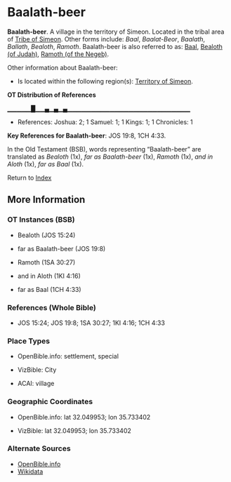 # Baalath-beer
**Baalath-beer**. 
A village in the territory of Simeon. 
Located in the tribal area of [Tribe of Simeon](../../../groups/md/acai/Simeon.md). 
Other forms include: 
*Baal*, *Baalat-Beor*, *Baalath*, *Ballath*, *Bealoth*, *Ramoth*. 
Baalath-beer is also referred to as: 
[Baal](Baal.md), [Bealoth (of Judah)](Bealoth.md), [Ramoth (of the Negeb)](Ramoth.md). 




Other information about Baalath-beer:


* Is located within the following region(s): 
[Territory of Simeon](TerritoryOfSimeon.md). 


**OT Distribution of References**

▁▁▁▁▁█▁▁▄▁▄▁▄▁▁▁▁▁▁▁▁▁▁▁▁▁▁▁▁▁▁▁▁▁▁▁▁▁▁
* References: Joshua: 2; 1 Samuel: 1; 1 Kings: 1; 1 Chronicles: 1



**Key References for Baalath-beer**: 
JOS 19:8, 1CH 4:33. 


In the Old Testament (BSB), words representing “Baalath-beer” are translated as 
*Bealoth* (1x), *far as Baalath-beer* (1x), *Ramoth* (1x), *and in Aloth* (1x), *far as Baal* (1x). 




Return to [Index](00-Index.md)

## More Information

### OT Instances (BSB)

* Bealoth (JOS 15:24)

* far as Baalath-beer (JOS 19:8)

* Ramoth (1SA 30:27)

* and in Aloth (1KI 4:16)

* far as Baal (1CH 4:33)



### References (Whole Bible)

* JOS 15:24; JOS 19:8; 1SA 30:27; 1KI 4:16; 1CH 4:33


### Place Types

* OpenBible.info: settlement, special

* VizBible: City

* ACAI: village



### Geographic Coordinates

* OpenBible.info: lat 32.049953; lon 35.733402

* VizBible: lat 32.049953; lon 35.733402



### Alternate Sources

* [OpenBible.info](https://www.openbible.info/geo/ancient/a03cc2d)
* [Wikidata](http://www.wikidata.org/entity/Q4837134)



